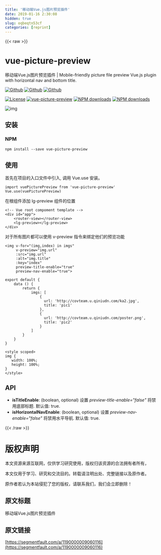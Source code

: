 ```yaml
---
title: '移动端Vue.js图片预览插件' 
date: 2019-01-16 2:30:08
hidden: true
slug: oqbeqtn53cf
categories: [reprint]
---
```


{{< raw >}}

                    
<h1 id="articleHeader0">vue-picture-preview</h1>
<p>移动端Vue.js图片预览插件 | Mobile-friendly picture file preview Vue.js plugin with horizontal nav and bottom title.</p>
<p><a href="https://github.com/xLogic92/vue-picture-preview" rel="nofollow noreferrer" target="_blank"><span class="img-wrap"><img data-src="/img/remote/1460000014347192" src="https://static.alili.tech/img/remote/1460000014347192" alt="Github" title="Github" style="cursor: pointer; display: inline;"></span></a> <a href="https://github.com/xLogic92/vue-picture-preview" rel="nofollow noreferrer" target="_blank"><span class="img-wrap"><img data-src="/img/remote/1460000014347193" src="https://static.alili.tech/img/remote/1460000014347193" alt="Github" title="Github" style="cursor: pointer; display: inline;"></span></a> <a href="https://github.com/xLogic92/vue-picture-preview" rel="nofollow noreferrer" target="_blank"><span class="img-wrap"><img data-src="/img/remote/1460000014347194" src="https://static.alili.tech/img/remote/1460000014347194" alt="Github" title="Github" style="cursor: pointer; display: inline;"></span></a></p>
<p><a href="https://www.npmjs.org/package/vue-picture-preview" rel="nofollow noreferrer" target="_blank"><span class="img-wrap"><img data-src="/img/remote/1460000014347195" src="https://static.alili.tech/img/remote/1460000014347195" alt="License" title="License" style="cursor: pointer; display: inline;"></span></a> <a href="https://www.npmjs.org/package/vue-picture-preview" rel="nofollow noreferrer" target="_blank"><span class="img-wrap"><img data-src="/img/remote/1460000014347196" src="https://static.alili.tech/img/remote/1460000014347196" alt="vue-picture-preview" title="vue-picture-preview" style="cursor: pointer; display: inline;"></span></a> <a href="https://npmjs.org/package/vue-picture-preview" rel="nofollow noreferrer" target="_blank"><span class="img-wrap"><img data-src="/img/remote/1460000014347197" src="https://static.alili.tech/img/remote/1460000014347197" alt="NPM downloads" title="NPM downloads" style="cursor: pointer; display: inline;"></span></a> <a href="https://npmjs.org/package/vue-picture-preview" rel="nofollow noreferrer" target="_blank"><span class="img-wrap"><img data-src="/img/remote/1460000014347198" src="https://static.alili.tech/img/remote/1460000014347198" alt="NPM downloads" title="NPM downloads" style="cursor: pointer; display: inline;"></span></a></p>
<p><span class="img-wrap"><img data-src="/img/remote/1460000014347199" src="https://static.alili.tech/img/remote/1460000014347199" alt="img" title="img" style="cursor: pointer; display: inline;"></span></p>
<h2 id="articleHeader1">安装</h2>
<h3 id="articleHeader2">NPM</h3>
<div class="widget-codetool" style="display:none;">
      <div class="widget-codetool--inner">
      <span class="selectCode code-tool" data-toggle="tooltip" data-placement="top" title="" data-original-title="全选"></span>
      <span type="button" class="copyCode code-tool" data-toggle="tooltip" data-placement="top" data-clipboard-text="npm install --save vue-picture-preview" title="" data-original-title="复制"></span>
      <span type="button" class="saveToNote code-tool" data-toggle="tooltip" data-placement="top" title="" data-original-title="放进笔记"></span>
      </div>
      </div><pre class="hljs sql"><code class="sh" style="word-break: break-word; white-space: initial;">npm <span class="hljs-keyword">install</span> <span class="hljs-comment">--save vue-picture-preview</span></code></pre>
<h2 id="articleHeader3">使用</h2>
<p>首先在项目的入口文件中引入, 调用 Vue.use 安装。</p>
<div class="widget-codetool" style="display:none;">
      <div class="widget-codetool--inner">
      <span class="selectCode code-tool" data-toggle="tooltip" data-placement="top" title="" data-original-title="全选"></span>
      <span type="button" class="copyCode code-tool" data-toggle="tooltip" data-placement="top" data-clipboard-text="import vuePicturePreview from 'vue-picture-preview'
Vue.use(vuePicturePreview)" title="" data-original-title="复制"></span>
      <span type="button" class="saveToNote code-tool" data-toggle="tooltip" data-placement="top" title="" data-original-title="放进笔记"></span>
      </div>
      </div><pre class="javascript hljs"><code class="javascript"><span class="hljs-keyword">import</span> vuePicturePreview <span class="hljs-keyword">from</span> <span class="hljs-string">'vue-picture-preview'</span>
Vue.use(vuePicturePreview)</code></pre>
<p>在根组件添加 lg-preview 组件的位置</p>
<div class="widget-codetool" style="display:none;">
      <div class="widget-codetool--inner">
      <span class="selectCode code-tool" data-toggle="tooltip" data-placement="top" title="" data-original-title="全选"></span>
      <span type="button" class="copyCode code-tool" data-toggle="tooltip" data-placement="top" data-clipboard-text="<!-- Vue root compoment template -->
<div id=&quot;app&quot;>
    <router-view></router-view>
    <lg-preview></lg-preview>
</div>" title="" data-original-title="复制"></span>
      <span type="button" class="saveToNote code-tool" data-toggle="tooltip" data-placement="top" title="" data-original-title="放进笔记"></span>
      </div>
      </div><pre class="xml hljs"><code class="HTML"><span class="hljs-comment">&lt;!-- Vue root compoment template --&gt;</span>
<span class="hljs-tag">&lt;<span class="hljs-name">div</span> <span class="hljs-attr">id</span>=<span class="hljs-string">"app"</span>&gt;</span>
    <span class="hljs-tag">&lt;<span class="hljs-name">router-view</span>&gt;</span><span class="hljs-tag">&lt;/<span class="hljs-name">router-view</span>&gt;</span>
    <span class="hljs-tag">&lt;<span class="hljs-name">lg-preview</span>&gt;</span><span class="hljs-tag">&lt;/<span class="hljs-name">lg-preview</span>&gt;</span>
<span class="hljs-tag">&lt;/<span class="hljs-name">div</span>&gt;</span></code></pre>
<p>对于所有图片都可以使用 v-preview 指令来绑定他们的预览功能</p>
<div class="widget-codetool" style="display:none;">
      <div class="widget-codetool--inner">
      <span class="selectCode code-tool" data-toggle="tooltip" data-placement="top" title="" data-original-title="全选"></span>
      <span type="button" class="copyCode code-tool" data-toggle="tooltip" data-placement="top" data-clipboard-text="<img v-for=&quot;(img,index) in imgs&quot; 
     v-preview=&quot;img.url&quot; 
     :src=&quot;img.url&quot; 
     :alt=&quot;img.title&quot; 
     :key=&quot;index&quot;
     preview-title-enable=&quot;true&quot;
     preview-nav-enable=&quot;true&quot;>" title="" data-original-title="复制"></span>
      <span type="button" class="saveToNote code-tool" data-toggle="tooltip" data-placement="top" title="" data-original-title="放进笔记"></span>
      </div>
      </div><pre class="xml hljs"><code class="HTML"><span class="hljs-tag">&lt;<span class="hljs-name">img</span> <span class="hljs-attr">v-for</span>=<span class="hljs-string">"(img,index) in imgs"</span> 
     <span class="hljs-attr">v-preview</span>=<span class="hljs-string">"img.url"</span> 
     <span class="hljs-attr">:src</span>=<span class="hljs-string">"img.url"</span> 
     <span class="hljs-attr">:alt</span>=<span class="hljs-string">"img.title"</span> 
     <span class="hljs-attr">:key</span>=<span class="hljs-string">"index"</span>
     <span class="hljs-attr">preview-title-enable</span>=<span class="hljs-string">"true"</span>
     <span class="hljs-attr">preview-nav-enable</span>=<span class="hljs-string">"true"</span>&gt;</span></code></pre>
<div class="widget-codetool" style="display:none;">
      <div class="widget-codetool--inner">
      <span class="selectCode code-tool" data-toggle="tooltip" data-placement="top" title="" data-original-title="全选"></span>
      <span type="button" class="copyCode code-tool" data-toggle="tooltip" data-placement="top" data-clipboard-text="export default {
    data () {
        return {
            imgs: [
                {
                  url: 'http://covteam.u.qiniudn.com/ka2.jpg',
                  title: 'pic1'
                },
                {
                  url: 'http://covteam.u.qiniudn.com/poster.png',
                  title: 'pic2'
                }
            ]
        }
    }
}" title="" data-original-title="复制"></span>
      <span type="button" class="saveToNote code-tool" data-toggle="tooltip" data-placement="top" title="" data-original-title="放进笔记"></span>
      </div>
      </div><pre class="javascript hljs"><code class="javascript"><span class="hljs-keyword">export</span> <span class="hljs-keyword">default</span> {
    data () {
        <span class="hljs-keyword">return</span> {
            <span class="hljs-attr">imgs</span>: [
                {
                  <span class="hljs-attr">url</span>: <span class="hljs-string">'http://covteam.u.qiniudn.com/ka2.jpg'</span>,
                  <span class="hljs-attr">title</span>: <span class="hljs-string">'pic1'</span>
                },
                {
                  <span class="hljs-attr">url</span>: <span class="hljs-string">'http://covteam.u.qiniudn.com/poster.png'</span>,
                  <span class="hljs-attr">title</span>: <span class="hljs-string">'pic2'</span>
                }
            ]
        }
    }
}</code></pre>
<div class="widget-codetool" style="display:none;">
      <div class="widget-codetool--inner">
      <span class="selectCode code-tool" data-toggle="tooltip" data-placement="top" title="" data-original-title="全选"></span>
      <span type="button" class="copyCode code-tool" data-toggle="tooltip" data-placement="top" data-clipboard-text="<style scoped>
img {
   width: 100%;
   height: 100%;
}
</style>" title="" data-original-title="复制"></span>
      <span type="button" class="saveToNote code-tool" data-toggle="tooltip" data-placement="top" title="" data-original-title="放进笔记"></span>
      </div>
      </div><pre class="css hljs"><code class="css">&lt;<span class="hljs-selector-tag">style</span> <span class="hljs-selector-tag">scoped</span>&gt;
<span class="hljs-selector-tag">img</span> {
   <span class="hljs-attribute">width</span>: <span class="hljs-number">100%</span>;
   <span class="hljs-attribute">height</span>: <span class="hljs-number">100%</span>;
}
&lt;/<span class="hljs-selector-tag">style</span>&gt;</code></pre>
<h2 id="articleHeader4">API</h2>
<ul>
<li>
<strong>isTitleEnable</strong>: (boolean, optional) 设置 <em>preview-title-enable="false"</em> 将禁用底部标题. 默认值: true.</li>
<li>
<strong>isHorizontalNavEnable</strong>: (boolean, optional) 设置 <em>preview-nav-enable="false"</em> 将禁用水平导航. 默认值: true.</li>
</ul>

                
{{< /raw >}}

# 版权声明
本文资源来源互联网，仅供学习研究使用，版权归该资源的合法拥有者所有，

本文仅用于学习、研究和交流目的。转载请注明出处、完整链接以及原作者。

原作者若认为本站侵犯了您的版权，请联系我们，我们会立即删除！

## 原文标题
移动端Vue.js图片预览插件

## 原文链接
[https://segmentfault.com/a/1190000009060116](https://segmentfault.com/a/1190000009060116)

